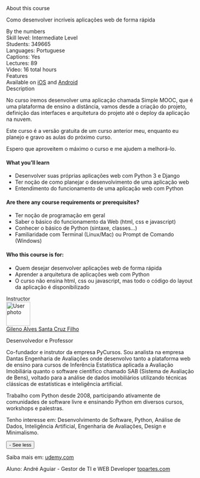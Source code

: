 <div class="view-more-container--view-more--25_En"><div style=""><div><div class="course-overview--container--2OKKD" data-purpose="dashboard-overview-container"><div class="course-overview--heading--290FL" data-purpose="course-headline"><div class="font-heading-lg mb-space-sm">About this course</div><p>Como desenvolver incríveis aplicações web de forma rápida</p></div><div class="course-overview--grid-row--1nKqQ"><div>By the numbers</div><div data-purpose="course-main-stats"><div>Skill level: Intermediate Level</div><div>Students: 349665</div><div>Languages: Portuguese</div><div>Captions: Yes</div></div><div data-purpose="course-additional-stats"><div>Lectures: 89</div><div>Video: 16 total hours</div></div></div><div class="course-overview--grid-row--1nKqQ course-overview--course-features--2fF12" data-purpose="course-features"><div>Features</div><div class="course-overview--wide--37Lev"><span>Available on <a href="https://udemy.app.link/Ur80Aa0vf9" target="_blank" rel="noopener noreferrer">iOS</a> and <a href="https://udemy.app.link/Ur80Aa0vf9" target="_blank" rel="noopener noreferrer">Android</a></span></div></div><div class="course-overview--grid-row--1nKqQ"><div>Description</div><div class="course-overview--wide--37Lev course-overview--description--2m1iq" data-purpose="course-description"><div data-purpose="safely-set-inner-html:trusted-html:content"><p>No curso iremos desenvolver uma aplicação chamada Simple MOOC, que é uma plataforma de ensino a distância, vamos desde a criação do projeto, definição das interfaces e arquitetura do projeto até o deploy da aplicação na nuvem.</p><p>Este curso é a versão gratuita de um curso anterior meu, enquanto eu planejo e gravo as aulas do próximo curso.</p><p>Espero que aproveitem o máximo o curso e me ajudem a melhorá-lo.</p></div><h4>What you’ll learn</h4><ul><li>Desenvolver suas próprias aplicações web com Python 3 e Django</li><li>Ter noção de como planejar o desenvolvimento de uma aplicação web</li><li>Entendimento do funcionamento de uma aplicação web com Python</li></ul><h4>Are there any course requirements or prerequisites?</h4><ul><li>Ter noção de programação em geral</li><li>Saber o básico do funcionamento da Web (html, css e javascript)</li><li>Conhecer o básico de Python (sintaxe, classes...)</li><li>Familiaridade com Terminal (Linux/Mac) ou Prompt de Comando (Windows)</li></ul><h4>Who this course is for:</h4><ul><li>Quem desejar desenvolver aplicações web de forma rápida</li><li>Aprender a arquitetura de aplicações web com Python</li><li>O curso não ensina html, css ou javascript, mas todo o código do layout da aplicação é disponibilizado</li></ul></div></div><div class="course-overview--grid-row--1nKqQ"><div>Instructor</div><div class="course-overview--wide--37Lev"><div class="instructor-profile--header-row--n0Prm"><img alt="User photo" aria-label="User photo" class="user-avatar user-avatar--image" data-purpose="user-avatar" height="64" width="64" src="https://img-a.udemycdn.com/user/200_H/178784_04b3_4.jpg"><div class="instructor-profile--title-wrapper--2V1u6"><div class="instructor-profile--title--1rlDt"><a href="/user/gilenofilho/" data-purpose="instructor-url">Gileno Alves Santa Cruz Filho</a></div><p>Desenvolvedor e Professor</p></div></div><div class="instructor-profile--social-links-row--14uvr"><a href="https://twitter.com/gilenofilho" class="instructor-profile--social-profile-btn--fs2ve" target="_blank" rel="noopener noreferrer nofollow"><span aria-label="Twitter" class="udi udi-twitter"></span></a><a href="https://www.facebook.com/gilenofilho" class="instructor-profile--social-profile-btn--fs2ve" target="_blank" rel="noopener noreferrer nofollow"><span aria-label="Facebook" class="udi udi-facebook"></span></a><a href="https://linkedin.com/in/gilenofilho" class="instructor-profile--social-profile-btn--fs2ve" target="_blank" rel="noopener noreferrer nofollow"><span aria-label="LinkedIn" class="udi udi-linkedin"></span></a><a href="https://www.youtube.com/pycursos" class="instructor-profile--social-profile-btn--fs2ve" target="_blank" rel="noopener noreferrer nofollow"><span aria-label="YouTube" class="udi udi-youtube"></span></a><a href="http://www.gilenofilho.com.br/" class="instructor-profile--social-profile-btn--fs2ve" target="_blank" rel="noopener noreferrer nofollow"><span aria-label="Personal website" class="udi udi-globe"></span></a></div><div class="instructor-profile--description--vCsKv"><div data-purpose="safely-set-inner-html:trusted-html:content"><p>Co-­fundador e instrutor da empresa PyCursos. Sou analista na empresa Dantas Engenharia de Avaliações onde desenvolvo tanto a plataforma web de ensino para cursos de Inferência Estatística aplicada a Avaliação Imobiliária quanto o software científico chamado SAB (Sistema de Avaliação de Bens), voltado para a análise de dados imobiliários utilizando técnicas clássicas de estatísticas e inteligência artificial. </p><p>Trabalho com Python desde 2008, participando ativamente de comunidades de software livre e ensinando Python em diversos cursos, workshops e palestras.</p><p> Tenho interesse em: Desenvolvimento de Software, Python, Análise de Dados, Inteligência Artificial, Engenharia de Avaliações, Design e Minimalismo.</p></div></div></div></div></div></div></div><div class=""><button type="button" class="view-more-container--view-more__collapse-btn--1bVN9 btn btn-link">- See less</button></div></div>

Saiba mais em: [udemy.com](https://www.udemy.com/share/101qSeBUUfdFpRRng=/)

Aluno: André Aguiar - Gestor de TI e WEB Developer
[topartes.com](topartes.com)
